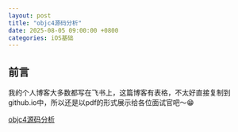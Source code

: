 ```yaml
---
layout: post
title: "objc4源码分析"
date: 2025-08-05 09:00:00 +0800
categories: iOS基础
---
```

## 前言
我的个人博客大多数都写在飞书上，这篇博客有表格，不太好直接复制到github.io中，所以还是以pdf的形式展示给各位面试官吧～😁

[objc4源码分析](/menglan.github.io/objc4源码分析.pdf)
